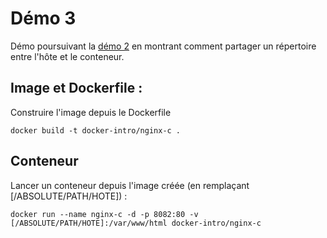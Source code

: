 # Démo 3

Démo poursuivant la [démo 2](https://github.com/aleblond12/training/docker-intro/demo2) en montrant comment partager un répertoire entre l'hôte et le conteneur.

## Image et Dockerfile :
Construire l'image depuis le Dockerfile
```
docker build -t docker-intro/nginx-c .
```

## Conteneur
Lancer un conteneur depuis l'image créée (en remplaçant [/ABSOLUTE/PATH/HOTE]) :
```
docker run --name nginx-c -d -p 8082:80 -v [/ABSOLUTE/PATH/HOTE]:/var/www/html docker-intro/nginx-c
```
